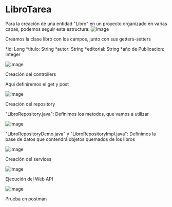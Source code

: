 # LibroTarea
Para la creación de una entidad "Libro" en un proyecto organizado en varias capas, podemos seguir esta estructura:
![image](https://github.com/Nayib27/LibroTarea/assets/121632251/e79a3060-4b00-4c13-afa2-2285db29e4e1)

Creamos la clase libro con los campos, junto con sus getters-setters

*id: Long
*titulo: String
*autor: String
*editorial: String
*año de Publicacion: Integer

![image](https://github.com/Nayib27/LibroTarea/assets/121632251/293db8d7-da70-4307-bd3e-7cad9ff67231)

Creación del controllers

Aqui definiremos el get y post

![image](https://github.com/Nayib27/LibroTarea/assets/121632251/62786aaf-e77c-4f23-b3f1-849542906691)

Creación del repository

"LibroRepository.java": Definimos los metodos, que vamos a utilizar

![image](https://github.com/Nayib27/LibroTarea/assets/121632251/f9e8c169-f33e-4856-bbe4-0fc9a4f09133)

"LibroRepositoryDemo.java" y "LibroRepositoryImpl.java": Definimos la base de datos que contendrá objetos quemados de los libros

![image](https://github.com/Nayib27/LibroTarea/assets/121632251/d5cce2c4-d6ab-47ea-9d6d-cf2680249654)

Creación del services

![image](https://github.com/Nayib27/LibroTarea/assets/121632251/fe7752d5-9d48-416e-841b-ada19d880308)

Ejecución del Web API

![image](https://github.com/Nayib27/LibroTarea/assets/121632251/002b2ce2-92aa-4cfd-9ac2-46672d49756e)


Prueba en postman
